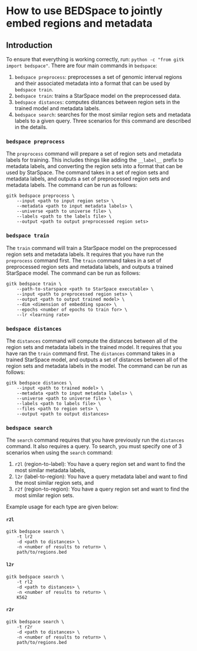 # How to use BEDSpace to jointly embed regions and metadata

## Introduction

To ensure that everything is working correctly, run: `python -c "from gitk import bedspace"`. There are four main commands in `bedspace`:

1. `bedspace preprocess`: preprocesses a set of genomic interval regions and their associated metadata into a format that can be used by `bedspace train`.
2. `bedspace train`: trains a StarSpace model on the preprocessed data.
3. `bedspace distances`: computes distances between region sets in the trained model and metadata labels.
4. `bedspace search`: searches for the most similar region sets and metadata labels to a given query. Three scenarios for this command are described in the details.

### `bedspace preprocess`
The `preprocess` command will prepare a set of region sets and metadata labels for training. This includes things like adding the `__label__` prefix to metadata labels, and converting the region sets into a format that can be used by StarSpace. The command takes in a set of region sets and metadata labels, and outputs a set of preprocessed region sets and metadata labels. The command can be run as follows:

```console
gitk bedspace preprocess \
    --input <path to input region sets> \
    --metadata <path to input metadata labels> \
    --universe <path to universe file> \
    --labels <path to the labels file> \
    --output <path to output preprocessed region sets>
```
### `bedspace train`
The `train` command will train a StarSpace model on the preprocessed region sets and metadata labels. It requires that you have run the `preprocess` command first. The `train` command takes in a set of preprocessed region sets and metadata labels, and outputs a trained StarSpace model. The command can be run as follows:

```console
gitk bedspace train \
    --path-to-starspace <path to StarSpace executable> \
    --input <path to preprocessed region sets> \
    --output <path to output trained model> \
    --dim <dimension of embedding space> \
    --epochs <number of epochs to train for> \
    --lr <learning rate>
```

### `bedspace distances`
The `distances` command will compute the distances between all of the region sets and metadata labels in the trained model. It requires that you have ran the `train` command first. The `distances` command takes in a trained StarSpace model, and outputs a set of distances between all of the region sets and metadata labels in the model. The command can be run as follows:

```console
gitk bedspace distances \
    --input <path to trained model> \
    --metadata <path to input metadata labels> \
    --universe <path to universe file> \
    --labels <path to labels file> \
    --files <path to region sets> \
    --output <path to output distances>
```

### `bedspace search`

The `search` command requires that you have previously run the `distances` command.  It also requires a query. To search, you must specify one of 3 scenarios when using the `search` command:

1. `r2l` (region-to-label): You have a query region set and want to find the most similar metadata labels,
2. `l2r` (label-to-region): You have a query metadata label and want to find the most similar region sets, and
3. `r2f` (region-to-region): You have a query region set and want to find the most similar region sets.

Example usage for each type are given below:

#### `r2l`
```console
gitk bedspace search \
    -t lr2
    -d <path to distances> \
    -n <number of results to return> \
    path/to/regions.bed
```

#### `l2r`
```console
gitk bedspace search \
    -t rl2
    -d <path to distances> \
    -n <number of results to return> \
    K562
```

#### `r2r`
```console
gitk bedspace search \
    -t r2r
    -d <path to distances> \
    -n <number of results to return> \
    path/to/regions.bed
```